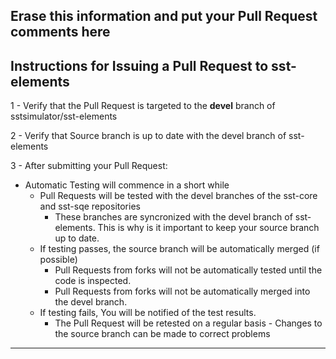 Erase this information and put your Pull Request comments here 
---

Instructions for Issuing a Pull Request to sst-elements
-------------------------------------------------------

1 - Verify that the Pull Request is targeted to the **devel** branch of sstsimulator/sst-elements

2 - Verify that Source branch is up to date with the devel branch of sst-elements

3 - After submitting your Pull Request:
   * Automatic Testing will commence in a short while 
      * Pull Requests will be tested with the devel branches of the sst-core and sst-sqe repositories
         * These branches are syncronized with the devel branch of sst-elements.  This is why is it important to keep your source branch up to date.
      * If testing passes, the source branch will be automatically merged (if possible)
         * Pull Requests from forks will not be automatically tested until the code is inspected.
         * Pull Requests from forks will not be automatically merged into the devel branch.
      * If testing fails, You will be notified of the test results.  
         * The Pull Request will be retested on a regular basis - Changes to the source branch can be made to correct problems
         
----
